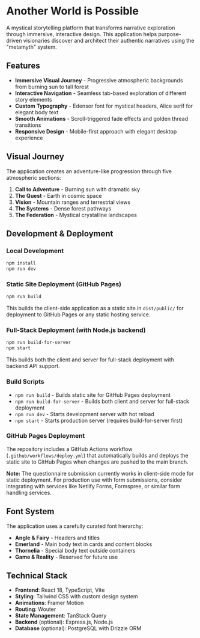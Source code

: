 # Another World is Possible

A mystical storytelling platform that transforms narrative exploration through immersive, interactive design. This application helps purpose-driven visionaries discover and architect their authentic narratives using the "metamyth" system.

## Features

- **Immersive Visual Journey** - Progressive atmospheric backgrounds from burning sun to tall forest
- **Interactive Navigation** - Seamless tab-based exploration of different story elements
- **Custom Typography** - Edensor font for mystical headers, Alice serif for elegant body text
- **Smooth Animations** - Scroll-triggered fade effects and golden thread transitions
- **Responsive Design** - Mobile-first approach with elegant desktop experience

## Visual Journey

The application creates an adventure-like progression through five atmospheric sections:

1. **Call to Adventure** - Burning sun with dramatic sky
2. **The Quest** - Earth in cosmic space 
3. **Vision** - Mountain ranges and terrestrial views
4. **The Systems** - Dense forest pathways
5. **The Federation** - Mystical crystalline landscapes

## Development & Deployment

### Local Development
```bash
npm install
npm run dev
```

### Static Site Deployment (GitHub Pages)
```bash
npm run build
```
This builds the client-side application as a static site in `dist/public/` for deployment to GitHub Pages or any static hosting service.

### Full-Stack Deployment (with Node.js backend)
```bash
npm run build-for-server
npm start
```
This builds both the client and server for full-stack deployment with backend API support.

### Build Scripts
- `npm run build` - Builds static site for GitHub Pages deployment
- `npm run build-for-server` - Builds both client and server for full-stack deployment
- `npm run dev` - Starts development server with hot reload
- `npm start` - Starts production server (requires build-for-server first)

### GitHub Pages Deployment
The repository includes a GitHub Actions workflow (`.github/workflows/deploy.yml`) that automatically builds and deploys the static site to GitHub Pages when changes are pushed to the main branch.

**Note:** The questionnaire submission currently works in client-side mode for static deployment. For production use with form submissions, consider integrating with services like Netlify Forms, Formspree, or similar form handling services.

## Font System

The application uses a carefully curated font hierarchy:
- **Angle & Fairy** - Headers and titles
- **Emerland** - Main body text in cards and content blocks  
- **Thornelia** - Special body text outside containers
- **Game & Reality** - Reserved for future use

## Technical Stack

- **Frontend**: React 18, TypeScript, Vite
- **Styling**: Tailwind CSS with custom design system
- **Animations**: Framer Motion
- **Routing**: Wouter
- **State Management**: TanStack Query
- **Backend** (optional): Express.js, Node.js
- **Database** (optional): PostgreSQL with Drizzle ORM